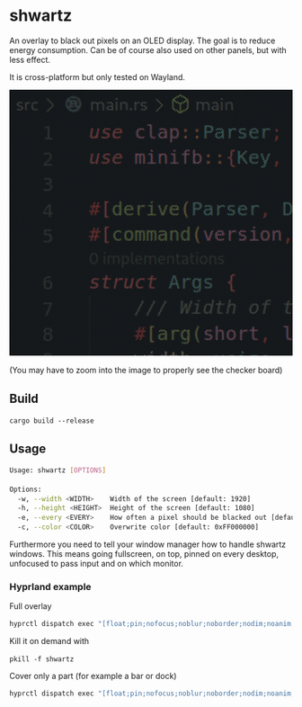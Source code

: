 # shwartz

An overlay to black out pixels on an OLED display. The goal is to reduce energy consumption. Can be of course also used on other panels, but with less effect.

It is cross-platform but only tested on Wayland.

![Preview](https://github.com/mklan/shwartz/blob/main/preview.png?raw=true)

(You may have to zoom into the image to properly see the checker board) 

## Build

`cargo build --release`

## Usage

```bash
Usage: shwartz [OPTIONS]

Options:
  -w, --width <WIDTH>    Width of the screen [default: 1920]
  -h, --height <HEIGHT>  Height of the screen [default: 1080]
  -e, --every <EVERY>    How often a pixel should be blacked out [default: 2]
  -c, --color <COLOR>    Overwrite color [default: 0xFF000000]
```

Furthermore you need to tell your window manager how to handle shwartz windows. This means going fullscreen, on top, pinned on every desktop, unfocused to pass input and on which monitor.


### Hyprland example

Full overlay

```bash
hyprctl dispatch exec "[float;pin;nofocus;noblur;noborder;nodim;noanim;fakefullscreen]" /path/to/bin/shwartz
```

Kill it on demand with

`pkill -f shwartz`

Cover only a part (for example a bar or dock)

```bash
hyprctl dispatch exec "[float;pin;nofocus;noblur;noborder;nodim;noanim;fakefullscreen;move 0 0]" "/path/to/bin/shwartz --height 30 --every 3"
```
